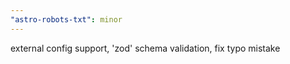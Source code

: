 ```yaml
---
"astro-robots-txt": minor
---
```


external config support, 'zod' schema validation, fix typo mistake
